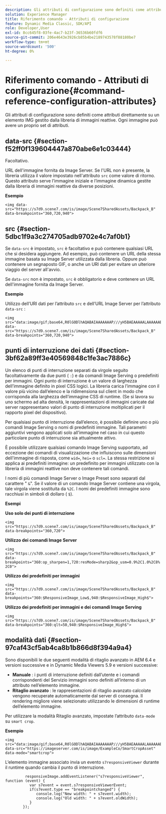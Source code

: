 ```yaml
---
description: Gli attributi di configurazione sono definiti come attributi direttamente su un elemento IMG gestito dalla libreria di immagini reattive. Ogni immagine può avere un proprio set di attributi.
solution: Experience Manager
title: Riferimento comando - Attributi di configurazione
feature: Dynamic Media Classic, SDK/API
role: Developer,User
exl-id: 8cc645f8-03fe-4ac7-b23f-36536b60fdf6
source-git-commit: 206e4643e3926cb85b4be2189743578f88180be7
workflow-type: tm+mt
source-wordcount: '500'
ht-degree: 0%

---
```


# Riferimento comando - Attributi di configurazione{#command-reference-configuration-attributes}

Gli attributi di configurazione sono definiti come attributi direttamente su un elemento IMG gestito dalla libreria di immagini reattive. Ogni immagine può avere un proprio set di attributi.

## data-src {#section-f52ff0f139604447a870abe6e1c03444}

Facoltativo.

URL dell&#39;immagine fornita da Image Server. Se l&#39;URL non è presente, la libreria utilizza il valore impostato nell&#39;attributo `src` come valore di ritorno. Questo attributo serve l’immagine iniziale e l’immagine dinamica gestite dalla libreria di immagini reattive da diverse posizioni.

**Esempio**

```
<img data-src="https://s7d9.scene7.com/is/image/Scene7SharedAssets/Backpack_B" data-breakpoints="360,720,940">
```

## src {#section-5dbc1f9a3c274705adb9702e4c7af0b1}

Se `data-src` è impostato, `src` è facoltativo e può contenere qualsiasi URL che si desidera aggiungere. Ad esempio, può contenere un URL della stessa immagine basata su Image Server utilizzata dalla libreria. Oppure può contenere un segnaposto GIF, o anche un URI dati per evitare un ulteriore viaggio del server all&#39;avvio.

Se `data-src` non è impostato, `src` è obbligatorio e deve contenere un URL dell&#39;immagine fornita da Image Server.

**Esempio**

Utilizzo dell’URI dati per l’attributo `src` e dell’URL Image Server per l’attributo `data-src` :

```
<img src="data:image/gif;base64,R0lGODlhAQABAIAAAAAAAP///yH5BAEAAAAALAAAAAABAAEAAAIBRAA7" data-src="https://s7d9.scene7.com/is/image/Scene7SharedAssets/Backpack_B" data-breakpoints="360,720,940">
```

## punti di interruzione dei dati {#section-3bf62a89ff3e40569848c1fe3ac7886c}

Un elenco di punti di interruzione separati da virgole seguito facoltativamente da due punti ( `:`) e da comandi Image Serving o predefiniti per immagini. Ogni punto di interruzione è un valore di larghezza dell’immagine definito in pixel CSS logici. La libreria carica l’immagine con il valore più vicino dall’elenco e la ridimensiona sul client in modo che corrisponda alla larghezza dell’immagine CSS di runtime. (Se si lavora su uno schermo ad alta densità, le rappresentazioni di immagini caricate dal server rappresentano valori di punto di interruzione moltiplicati per il rapporto pixel del dispositivo).

Per qualsiasi punto di interruzione dall’elenco, è possibile definire uno o più comandi Image Serving o nomi di predefiniti immagine. Tali parametri aggiuntivi vengono applicati solo all’immagine nel caso in cui questo particolare punto di interruzione sia attualmente attivo.

È possibile utilizzare qualsiasi comando Image Serving supportato, ad eccezione dei comandi di visualizzazione che influiscono sulle dimensioni dell&#39;immagine di risposta, come `wid=`, `hei=` o `scl=`. La stessa restrizione si applica ai predefiniti immagine: un predefinito per immagini utilizzato con la libreria di immagini reattive non deve contenere tali comandi.

I nomi di più comandi Image Server o Image Preset sono separati dal carattere &quot; `&`&quot;. Se il valore di un comando Image Server contiene una virgola, tale virgola viene sostituita da `%2C`. I nomi dei predefiniti immagine sono racchiusi in simboli di dollaro ( `$`).

**Esempi**

**Uso solo dei punti di interruzione**

`<img src="https://s7d9.scene7.com/is/image/Scene7SharedAssets/Backpack_B" data-breakpoints="360,720">`

**Utilizzo dei comandi Image Server**

`<img src="https://s7d9.scene7.com/is/image/Scene7SharedAssets/Backpack_B" data-breakpoints="360:op_sharpen=1,720:resMode=sharp2&op_usm=0.9%2C1.0%2C8%2C0">`

**Utilizzo dei predefiniti per immagini**

`<img src="https://s7d9.scene7.com/is/image/Scene7SharedAssets/Backpack_B" data-breakpoints="360:$ResponsiveImage_Low$,940:$ResponsiveImage_High$">`

**Utilizzo dei predefiniti per immagini e dei comandi Image Serving**

`<img src="https://s7d9.scene7.com/is/image/Scene7SharedAssets/Backpack_B" data-breakpoints="360:qlt=50,940:$ResponsiveImage_High$">`

## modalità dati {#section-97caf43cf5ab4ca8b1b866d8f394a9a4}

Sono disponibili le due seguenti modalità di ritaglio avanzato in AEM 6.4 e versioni successive e in Dynamic Media Viewers 5.9 e versioni successive:

* **Manuale** : i punti di interruzione definiti dall’utente e i comandi corrispondenti del Servizio immagini sono definiti all’interno di un attributo nell’elemento immagine.
* **Ritaglio avanzato** : le rappresentazioni di ritaglio avanzato calcolate vengono recuperate automaticamente dal server di consegna. Il rendering migliore viene selezionato utilizzando le dimensioni di runtime dell’elemento immagine.

Per utilizzare la modalità Ritaglio avanzato, impostate l’attributo `data-mode` su `smart crop`.

**Esempio**

```
<img 
src="data:image/gif;base64,R0lGODlhAQABAIAAAAAAAP///yH5BAEAAAAALAAAAAABAAEAAAIBRAA7" 
data-src="https://imageserver.com/is/image/ExampleCo/SmartCropAsset" 
data-mode="smartcrop">
```

L’elemento immagine associato invia un evento `s7responsiveViewer` durante il runtime quando cambia il punto di interruzione.

```
         responsiveImage.addEventListener("s7responsiveViewer", function (event) { 
           var s7event = event.s7responsiveViewerEvent; 
           if(s7event.type == "breakpointchanged") { 
              console.log("New width: " + s7event.width); 
              console.log("Old width: " + s7event.oldWidth); 
           } 
        });
```
